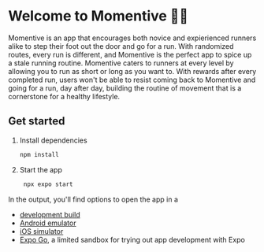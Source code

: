 # Welcome to Momentive 🏃‍♂️

Momentive is an app that encourages both novice and expierienced runners alike to step their foot out the door and go for a run. With randomized routes, every run is different, and Momentive is the perfect app to spice up a stale running routine. Momentive caters to runners at every level by allowing you to run as short or long as you want to. With rewards after every completed run, users won't be able to resist coming back to Momentive and going for a run, day after day, building the routine of movement that is a cornerstone for a healthy lifestyle.

## Get started

1. Install dependencies

   ```bash
   npm install
   ```

2. Start the app

   ```bash
    npx expo start
   ```

In the output, you'll find options to open the app in a

- [development build](https://docs.expo.dev/develop/development-builds/introduction/)
- [Android emulator](https://docs.expo.dev/workflow/android-studio-emulator/)
- [iOS simulator](https://docs.expo.dev/workflow/ios-simulator/)
- [Expo Go](https://expo.dev/go), a limited sandbox for trying out app development with Expo

